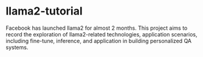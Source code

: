 # llama2-tutorial
Facebook has launched llama2 for almost 2 months. This project aims to record the exploration of llama2-related technologies, application scenarios, including fine-tune, inference, and application in building personalized QA systems.
